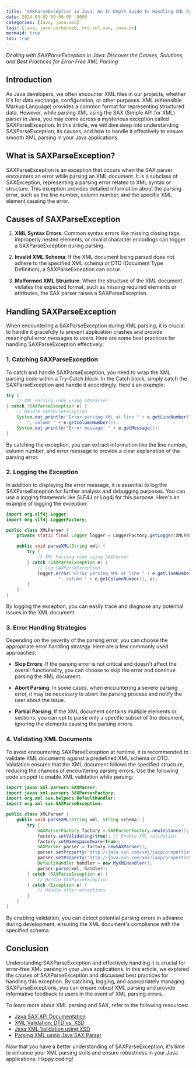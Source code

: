 ```yaml
---
title: "SAXParseException in Java: An In-Depth Guide to Handling XML Parsing Errors"
date: 2024-03-02 09:00:00 -0000
categories: [Java, java.xml]
tags: [java, java-unchecked, org.xml.sax, java-se]
mermaid: true
toc: true
---
```



_Dealing with SAXParseException in Java: Discover the Causes, Solutions, and Best Practices for Error-Free XML Parsing_

## Introduction

As Java developers, we often encounter XML files in our projects, whether it's for data exchange, configuration, or other purposes. XML (eXtensible Markup Language) provides a common format for representing structured data. However, while parsing XML using the SAX (Simple API for XML) parser in Java, you may come across a mysterious exception called SAXParseException. In this article, we will dive deep into understanding SAXParseException, its causes, and how to handle it effectively to ensure smooth XML parsing in your Java applications.

## What is SAXParseException?

SAXParseException is an exception that occurs when the SAX parser encounters an error while parsing an XML document. It is a subclass of SAXException, representing a parsing error related to XML syntax or structure. This exception provides detailed information about the parsing error, such as the line number, column number, and the specific XML element causing the error.

## Causes of SAXParseException

1. **XML Syntax Errors**: Common syntax errors like missing closing tags, improperly nested elements, or invalid character encodings can trigger a SAXParseException during parsing.

2. **Invalid XML Schema**: If the XML document being parsed does not adhere to the specified XML schema or DTD (Document Type Definition), a SAXParseException can occur.

3. **Malformed XML Structure**: When the structure of the XML document violates the expected format, such as missing required elements or attributes, the SAX parser raises a SAXParseException.

## Handling SAXParseException

When encountering a SAXParseException during XML parsing, it is crucial to handle it gracefully to prevent application crashes and provide meaningful error messages to users. Here are some best practices for handling SAXParseException effectively:

### 1. Catching SAXParseException

To catch and handle SAXParseException, you need to wrap the XML parsing code within a Try-Catch block. In the Catch block, simply catch the SAXParseException and handle it accordingly. Here's an example:

```java
try {
    // XML Parsing code using SAXParser
} catch (SAXParseException e) {
    // Handle SAXParseException
    System.out.println("Error parsing XML at line " + e.getLineNumber() + 
        ", column " + e.getColumnNumber());
    System.out.println("Error message: " + e.getMessage());
}
```

By catching the exception, you can extract information like the line number, column number, and error message to provide a clear explanation of the parsing error.

### 2. Logging the Exception

In addition to displaying the error message, it is essential to log the SAXParseException for further analysis and debugging purposes. You can use a logging framework like SLF4J or Log4j for this purpose. Here's an example of logging the exception:

```java
import org.slf4j.Logger;
import org.slf4j.LoggerFactory;

public class XMLParser {
    private static final Logger logger = LoggerFactory.getLogger(XMLParser.class);

    public void parseXML(String xml) {
        try {
            // XML Parsing code using SAXParser
        } catch (SAXParseException e) {
            // Log SAXParseException
            logger.error("Error parsing XML at line " + e.getLineNumber() +
                    ", column " + e.getColumnNumber(), e);
        }
    }
}
```

By logging the exception, you can easily trace and diagnose any potential issues in the XML document.

### 3. Error Handling Strategies

Depending on the severity of the parsing error, you can choose the appropriate error handling strategy. Here are a few commonly used approaches:

- **Skip Errors**: If the parsing error is not critical and doesn't affect the overall functionality, you can choose to skip the error and continue parsing the XML document.

- **Abort Parsing**: In some cases, when encountering a severe parsing error, it may be necessary to abort the parsing process and notify the user about the issue.

- **Partial Parsing**: If the XML document contains multiple elements or sections, you can opt to parse only a specific subset of the document, ignoring the elements causing the parsing errors.

### 4. Validating XML Documents

To avoid encountering SAXParseException at runtime, it is recommended to validate XML documents against a predefined XML schema or DTD. Validation ensures that the XML document follows the specified structure, reducing the chances of encountering parsing errors. Use the following code snippet to enable XML validation while parsing:

```java
import javax.xml.parsers.SAXParser;
import javax.xml.parsers.SAXParserFactory;
import org.xml.sax.helpers.DefaultHandler;
import org.xml.sax.SAXParseException;

public class XMLParser {
    public void parseXML(String xml, String schema) {
        try {
            SAXParserFactory factory = SAXParserFactory.newInstance();
            factory.setValidating(true); // Enable XML validation
            factory.setNamespaceAware(true);
            SAXParser parser = factory.newSAXParser();
            parser.setProperty("http://java.sun.com/xml/jaxp/properties/schemaLanguage", "http://www.w3.org/2001/XMLSchema");
            parser.setProperty("http://java.sun.com/xml/jaxp/properties/schemaSource", schema);
            DefaultHandler handler = new MyXMLHandler();
            parser.parse(xml, handler);
        } catch (SAXParseException e) {
            // Handle SAXParseException
        } catch (Exception e) {
            // Handle other exceptions
        }
    }
}
```

By enabling validation, you can detect potential parsing errors in advance during development, ensuring the XML document's compliance with the specified schema.

## Conclusion

Understanding SAXParseException and effectively handling it is crucial for error-free XML parsing in your Java applications. In this article, we explored the causes of SAXParseException and discussed best practices for handling this exception. By catching, logging, and appropriately managing SAXParseExceptions, you can ensure robust XML parsing and provide informative feedback to users in the event of XML parsing errors.

To learn more about XML parsing and SAX, refer to the following resources:

- [Java SAX API Documentation](https://docs.oracle.com/javase/8/docs/api/org/xml/sax/package-summary.html)
- [XML Validation: DTD vs. XSD](https://www.baeldung.com/xml-dtd-xsd)
- [Java XML Validation using XSD](https://www.baeldung.com/java-xml-schema-validation)
- [Parsing XML using Java SAX Parser](https://www.baeldung.com/java-sax-parser)

Now that you have a better understanding of SAXParseException, it's time to enhance your XML parsing skills and ensure robustness in your Java applications. Happy coding!